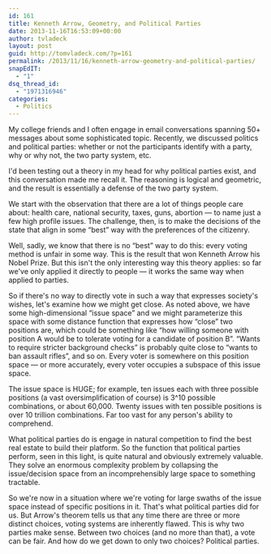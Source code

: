 ```yaml
---
id: 161
title: Kenneth Arrow, Geometry, and Political Parties
date: 2013-11-16T16:53:09+00:00
author: tvladeck
layout: post
guid: http://tomvladeck.com/?p=161
permalink: /2013/11/16/kenneth-arrow-geometry-and-political-parties/
snapEdIT:
  - "1"
dsq_thread_id:
  - "1971316946"
categories:
  - Politics
---
```

My college friends and I often engage in email conversations spanning 50+ messages about some sophisticated topic. Recently, we discussed politics and political parties: whether or not the participants identify with a party, why or why not, the two party system, etc.

I'd been testing out a theory in my head for why political parties exist, and this conversation made me recall it. The reasoning is logical and geometric, and the result is essentially a defense of the two party system.

We start with the observation that there are a lot of things people care about: health care, national security, taxes, guns, abortion — to name just a few high profile issues. The challenge, then, is to make the decisions of the state that align in some “best” way with the preferences of the citizenry.

Well, sadly, we know that there is no “best” way to do this: every voting method is unfair in some way. This is the result that won Kenneth Arrow his Nobel Prize. But this isn't the only interesting way this theory applies: so far we've only applied it directly to people — it works the same way when applied to parties.

So if there's no way to directly vote in such a way that expresses society's wishes, let's examine how we might get close. As noted above, we have some high-dimensional “issue space” and we might parameterize this space with some distance function that expresses how “close” two positions are, which could be something like “how willing someone with position A would be to tolerate voting for a candidate of position B”. “Wants to require stricter background checks” is probably quite close to “wants to ban assault rifles”, and so on. Every voter is somewhere on this position space — or more accurately, every voter occupies a subspace of this issue space.

The issue space is HUGE; for example, ten issues each with three possible positions (a vast oversimplification of course) is 3^10 possible combinations, or about 60,000. Twenty issues with ten possible positions is over 10 trillion combinations. Far too vast for any person's ability to comprehend.

What political parties do is engage in natural competition to find the best real estate to build their platform. So the function that political parties perform, seen in this light, is quite natural and obviously extremely valuable. They solve an enormous complexity problem by collapsing the issue/decision space from an incomprehensibly large space to something tractable.

So we're now in a situation where we're voting for large swaths of the issue space instead of specific positions in it. That's what political parties did for us. But Arrow's theorem tells us that any time there are three or more distinct choices, voting systems are inherently flawed. This is why two parties make sense. Between two choices (and no more than that), a vote can be fair. And how do we get down to only two choices? Political parties.